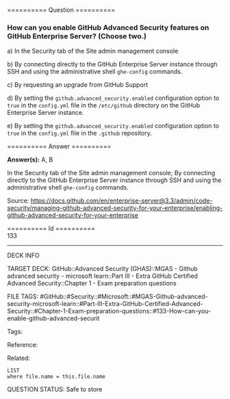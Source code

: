 ========== Question ==========  

### How can you enable GitHub Advanced Security features on GitHub Enterprise Server? (Choose two.)

a) In the Security tab of the Site admin management console

b) By connecting directly to the GitHub Enterprise Server instance through SSH and using the administrative shell `ghe-config` commands.

c) By requesting an upgrade from GitHub Support

d) By setting the `github.advanced_security.enabled` configuration option to `true` in the `config.yml` file in the `/etc/github` directory on the GitHub Enterprise Server instance.

e) By setting the `github.advanced_security.enabled` configuration option to `true` in the `config.yml` file in the `.github` repository.  

========== Answer ==========  

**Answer(s):** A, B

In the Security tab of the Site admin management console; By connecting directly to the GitHub Enterprise Server instance through SSH and using the administrative shell `ghe-config` commands.

Source: https://docs.github.com/en/enterprise-server@3.3/admin/code-security/managing-github-advanced-security-for-your-enterprise/enabling-github-advanced-security-for-your-enterprise

========== Id ==========  
133

---

DECK INFO

TARGET DECK: GitHub::Advanced Security (GHAS)::MGAS - Github advanced security - microsoft learn::Part III - Extra GitHub Certified Advanced Security::Chapter 1 - Exam preparation questions

FILE TAGS: #GitHub::#Security::#Microsoft::#MGAS-Github-advanced-security-microsoft-learn::#Part-III-Extra-GitHub-Certified-Advanced-Security::#Chapter-1-Exam-preparation-questions::#133-How-can-you-enable-github-advanced-securit

Tags:

Reference:

Related:

```dataview
LIST
where file.name = this.file.name
```

QUESTION STATUS: Safe to store
